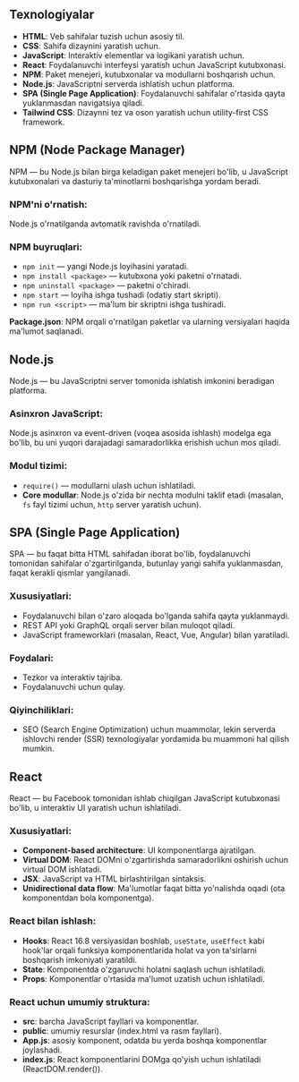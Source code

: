 ## Texnologiyalar

- **HTML**: Veb sahifalar tuzish uchun asosiy til.
- **CSS**: Sahifa dizaynini yaratish uchun.
- **JavaScript**: Interaktiv elementlar va logikani yaratish uchun.
- **React**: Foydalanuvchi interfeysi yaratish uchun JavaScript kutubxonasi.
- **NPM**: Paket menejeri, kutubxonalar va modullarni boshqarish uchun.
- **Node.js**: JavaScriptni serverda ishlatish uchun platforma.
- **SPA (Single Page Application)**: Foydalanuvchi sahifalar o'rtasida qayta yuklanmasdan navigatsiya qiladi.
- **Tailwind CSS**: Dizaynni tez va oson yaratish uchun utility-first CSS framework.

## NPM (Node Package Manager)

NPM — bu Node.js bilan birga keladigan paket menejeri bo'lib, u JavaScript kutubxonalari va dasturiy ta'minotlarni boshqarishga yordam beradi.

### NPM'ni o'rnatish:

Node.js o'rnatilganda avtomatik ravishda o'rnatiladi.

### NPM buyruqlari:

- `npm init` — yangi Node.js loyihasini yaratadi.
- `npm install <package>` — kutubxona yoki paketni o'rnatadi.
- `npm uninstall <package>` — paketni o'chiradi.
- `npm start` — loyiha ishga tushadi (odatiy start skripti).
- `npm run <script>` — ma'lum bir skriptni ishga tushiradi.

**Package.json**: NPM orqali o'rnatilgan paketlar va ularning versiyalari haqida ma'lumot saqlanadi.

## Node.js

Node.js — bu JavaScriptni server tomonida ishlatish imkonini beradigan platforma.

### Asinxron JavaScript:

Node.js asinxron va event-driven (voqea asosida ishlash) modelga ega bo'lib, bu uni yuqori darajadagi samaradorlikka erishish uchun mos qiladi.

### Modul tizimi:

- `require()` — modullarni ulash uchun ishlatiladi.
- **Core modullar**: Node.js o'zida bir nechta modulni taklif etadi (masalan, `fs` fayl tizimi uchun, `http` server yaratish uchun).

## SPA (Single Page Application)

SPA — bu faqat bitta HTML sahifadan iborat bo'lib, foydalanuvchi tomonidan sahifalar o'zgartirilganda, butunlay yangi sahifa yuklanmasdan, faqat kerakli qismlar yangilanadi.

### Xususiyatlari:

- Foydalanuvchi bilan o'zaro aloqada bo'lganda sahifa qayta yuklanmaydi.
- REST API yoki GraphQL orqali server bilan muloqot qiladi.
- JavaScript frameworklari (masalan, React, Vue, Angular) bilan yaratiladi.

### Foydalari:

- Tezkor va interaktiv tajriba.
- Foydalanuvchi uchun qulay.

### Qiyinchiliklari:

- SEO (Search Engine Optimization) uchun muammolar, lekin serverda ishlovchi render (SSR) texnologiyalar yordamida bu muammoni hal qilish mumkin.

## React

React — bu Facebook tomonidan ishlab chiqilgan JavaScript kutubxonasi bo'lib, u interaktiv UI yaratish uchun ishlatiladi.

### Xususiyatlari:

- **Component-based architecture**: UI komponentlarga ajratilgan.
- **Virtual DOM**: React DOMni o'zgartirishda samaradorlikni oshirish uchun virtual DOM ishlatadi.
- **JSX**: JavaScript va HTML birlashtirilgan sintaksis.
- **Unidirectional data flow**: Ma'lumotlar faqat bitta yo'nalishda oqadi (ota komponentdan bola komponentga).

### React bilan ishlash:

- **Hooks**: React 16.8 versiyasidan boshlab, `useState`, `useEffect` kabi hook'lar orqali funksiya komponentlarida holat va yon ta'sirlarni boshqarish imkoniyati yaratildi.
- **State**: Komponentda o'zgaruvchi holatni saqlash uchun ishlatiladi.
- **Props**: Komponentlar o'rtasida ma'lumot uzatish uchun ishlatiladi.

### React uchun umumiy struktura:

- **src**: barcha JavaScript fayllari va komponentlar.
- **public**: umumiy resurslar (index.html va rasm fayllari).
- **App.js**: asosiy komponent, odatda bu yerda boshqa komponentlar joylashadi.
- **index.js**: React komponentlarini DOMga qo'yish uchun ishlatiladi (ReactDOM.render()).
